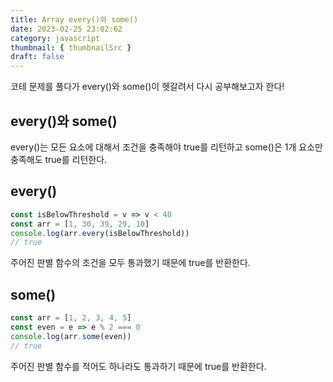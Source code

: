 ```yaml
---
title: Array every()와 some()
date: 2023-02-25 23:02:62
category: javascript
thumbnail: { thumbnailSrc }
draft: false
---
```


코테 문제를 풀다가 every()와 some()이 헷갈려서 다시 공부해보고자 한다!

## every()와 some()

every()는 모든 요소에 대해서 조건을 충족해야 true를 리턴하고 some()은 1개 요소만 충족해도 true를 리턴한다.

## every()

```javascript
const isBelowThreshold = v => v < 40
const arr = [1, 30, 39, 29, 10]
console.log(arr.every(isBelowThreshold))
// true
```

주어진 판별 함수의 조건을 모두 통과했기 때문에 true를 반환한다.

## some()

```javascript
const arr = [1, 2, 3, 4, 5]
const even = e => e % 2 === 0
console.log(arr.some(even))
// true
```

주어진 판별 함수를 적어도 하나라도 통과하기 때문에 true를 반환한다.
